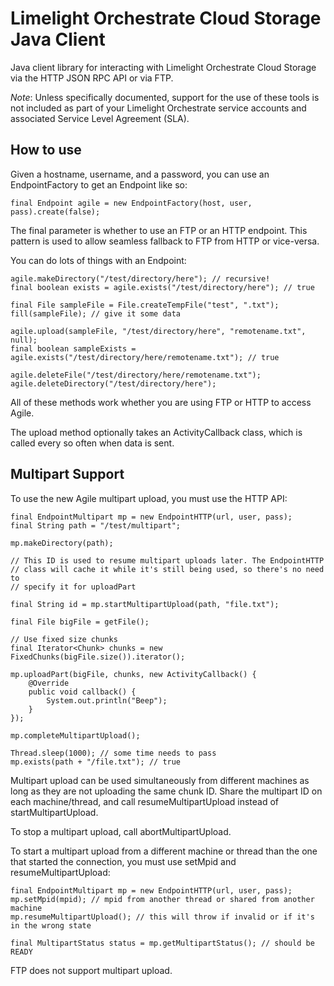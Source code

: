 Limelight Orchestrate Cloud Storage Java Client
======================

Java client library for interacting with Limelight Orchestrate Cloud Storage via the HTTP JSON RPC API or via FTP.

*Note*: Unless specifically documented, support for the use of these tools is not included as part of your Limelight Orchestrate service accounts and associated Service Level Agreement (SLA).

How to use
----------

Given a hostname, username, and a password, you can use an EndpointFactory to get an Endpoint like so:

    final Endpoint agile = new EndpointFactory(host, user, pass).create(false);

The final parameter is whether to use an FTP or an HTTP endpoint. This pattern is used to allow seamless fallback to FTP from HTTP or vice-versa.

You can do lots of things with an Endpoint:

    agile.makeDirectory("/test/directory/here"); // recursive!
    final boolean exists = agile.exists("/test/directory/here"); // true

    final File sampleFile = File.createTempFile("test", ".txt");
    fill(sampleFile); // give it some data

    agile.upload(sampleFile, "/test/directory/here", "remotename.txt", null);
    final boolean sampleExists = agile.exists("/test/directory/here/remotename.txt"); // true

    agile.deleteFile("/test/directory/here/remotename.txt");
    agile.deleteDirectory("/test/directory/here");

All of these methods work whether you are using FTP or HTTP to access Agile.

The upload method optionally takes an ActivityCallback class, which is called every so often when data is sent.

Multipart Support
-----------------

To use the new Agile multipart upload, you must use the HTTP API:

    final EndpointMultipart mp = new EndpointHTTP(url, user, pass);
    final String path = "/test/multipart";

    mp.makeDirectory(path);

    // This ID is used to resume multipart uploads later. The EndpointHTTP
    // class will cache it while it's still being used, so there's no need to
    // specify it for uploadPart

    final String id = mp.startMultipartUpload(path, "file.txt");

    final File bigFile = getFile();

    // Use fixed size chunks
    final Iterator<Chunk> chunks = new FixedChunks(bigFile.size()).iterator();

    mp.uploadPart(bigFile, chunks, new ActivityCallback() {
        @Override
        public void callback() {
            System.out.println("Beep");
        }
    });

    mp.completeMultipartUpload();

    Thread.sleep(1000); // some time needs to pass
    mp.exists(path + "/file.txt"); // true

Multipart upload can be used simultaneously from different machines as long as they are not uploading the same chunk ID. Share the multipart ID on each machine/thread, and call resumeMultipartUpload instead of startMultipartUpload.

To stop a multipart upload, call abortMultipartUpload.

To start a multipart upload from a different machine or thread than the one that started the connection, you must use setMpid and resumeMultipartUpload:

    final EndpointMultipart mp = new EndpointHTTP(url, user, pass);
    mp.setMpid(mpid); // mpid from another thread or shared from another machine
    mp.resumeMultipartUpload(); // this will throw if invalid or if it's in the wrong state

    final MultipartStatus status = mp.getMultipartStatus(); // should be READY

FTP does not support multipart upload.

